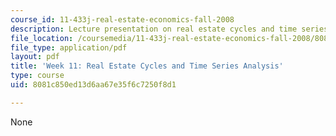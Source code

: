 ```yaml
---
course_id: 11-433j-real-estate-economics-fall-2008
description: Lecture presentation on real estate cycles and time series analysis.
file_location: /coursemedia/11-433j-real-estate-economics-fall-2008/8081c850ed13d6aa67e35f6c7250f8d1_wk11.pdf
file_type: application/pdf
layout: pdf
title: 'Week 11: Real Estate Cycles and Time Series Analysis'
type: course
uid: 8081c850ed13d6aa67e35f6c7250f8d1

---
```

None